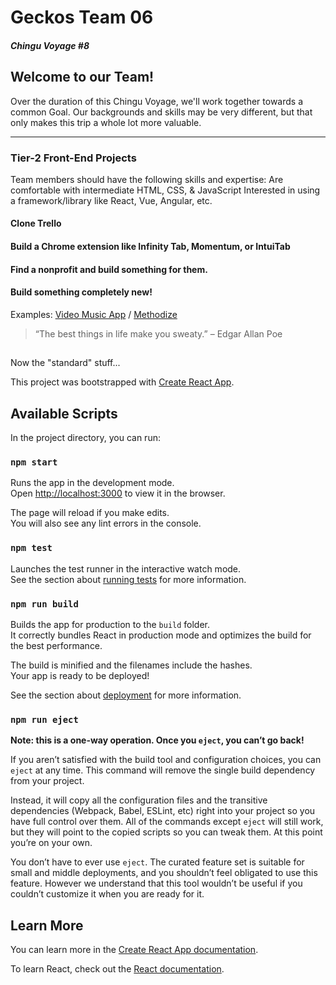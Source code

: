 # Geckos Team 06
##### Chingu Voyage #8



## Welcome to our Team!

Over the duration of this Chingu Voyage, we'll work together towards a common Goal. Our backgrounds and skills may be very different, but that only makes this trip a whole lot more valuable.

---

### Tier-2 Front-End Projects

Team members should have the following skills and expertise:
Are comfortable with intermediate HTML, CSS, & JavaScript
Interested in using a framework/library like React, Vue, Angular, etc.

#### Clone Trello
#### Build a Chrome extension like Infinity Tab, Momentum, or IntuiTab
#### Find a nonprofit and build something for them.
#### Build something completely new!

Examples:
[Video Music App](https://gecho.herokuapp.com/) / 
[Methodize](https://methodize.herokuapp.com/)




> “The best things in life make you sweaty.”
– Edgar Allan Poe



##  

Now the "standard" stuff...



This project was bootstrapped with [Create React App](https://github.com/facebook/create-react-app).

## Available Scripts

In the project directory, you can run:

### `npm start`

Runs the app in the development mode.<br>
Open [http://localhost:3000](http://localhost:3000) to view it in the browser.

The page will reload if you make edits.<br>
You will also see any lint errors in the console.

### `npm test`

Launches the test runner in the interactive watch mode.<br>
See the section about [running tests](https://facebook.github.io/create-react-app/docs/running-tests) for more information.

### `npm run build`

Builds the app for production to the `build` folder.<br>
It correctly bundles React in production mode and optimizes the build for the best performance.

The build is minified and the filenames include the hashes.<br>
Your app is ready to be deployed!

See the section about [deployment](https://facebook.github.io/create-react-app/docs/deployment) for more information.

### `npm run eject`

**Note: this is a one-way operation. Once you `eject`, you can’t go back!**

If you aren’t satisfied with the build tool and configuration choices, you can `eject` at any time. This command will remove the single build dependency from your project.

Instead, it will copy all the configuration files and the transitive dependencies (Webpack, Babel, ESLint, etc) right into your project so you have full control over them. All of the commands except `eject` will still work, but they will point to the copied scripts so you can tweak them. At this point you’re on your own.

You don’t have to ever use `eject`. The curated feature set is suitable for small and middle deployments, and you shouldn’t feel obligated to use this feature. However we understand that this tool wouldn’t be useful if you couldn’t customize it when you are ready for it.

## Learn More

You can learn more in the [Create React App documentation](https://facebook.github.io/create-react-app/docs/getting-started).

To learn React, check out the [React documentation](https://reactjs.org/).
